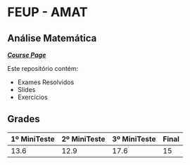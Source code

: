 # FEUP - AMAT 

## Análise Matemática


[***Course Page***](https://sigarra.up.pt/feup/pt/ucurr_geral.ficha_uc_view?pv_ocorrencia_id=419982)


Este repositório contém:
- Exames Resolvidos
- Slides
- Exercícios 

## Grades

| 1º MiniTeste | 2º MiniTeste | 3º MiniTeste | Final |
|---|---|---|---|
| 13.6 | 12.9 | 17.6 | 15 | 
